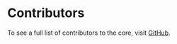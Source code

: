 # Contributors

To see a full list of contributors to the core, visit [GitHub](http://github.com/croogo/croogo/contributors).